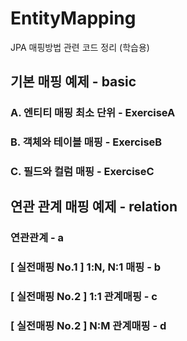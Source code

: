 # EntityMapping
JPA 매핑방법 관련 코드 정리 (학습용)

## 기본 매핑 예제 - basic
### A. 엔티티 매핑 최소 단위 - ExerciseA
### B. 객체와 테이블 매핑 - ExerciseB
### C. 필드와 컬럼 매핑 - ExerciseC

## 연관 관계 매핑 예제 - relation
### 연관관계 - a
### [ 실전매핑 No.1 ] 1:N, N:1 매핑 - b
### [ 실전매핑 No.2 ] 1:1 관계매핑 - c
### [ 실전매핑 No.2 ] N:M 관계매핑 - d



